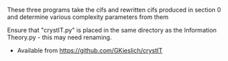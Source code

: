 These three programs take the cifs and rewritten cifs produced in section 0 and determine various complexity parameters from them

Ensure that "crystIT.py" is placed in the same directory as the Information Theory.py - this may need renaming.
 - Available from https://github.com/GKieslich/crystIT
